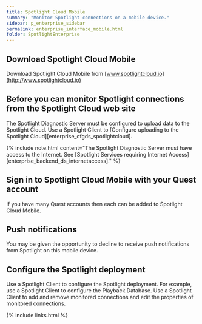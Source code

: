```yaml
---
title: Spotlight Cloud Mobile
summary: "Monitor Spotlight connections on a mobile device."
sidebar: p_enterprise_sidebar
permalink: enterprise_interface_mobile.html
folder: SpotlightEnterprise
---
```



## Download Spotlight Cloud Mobile
Download Spotlight Cloud Mobile from [www.spotlightcloud.io](http://www.spotlightcloud.io)


## Before you can monitor Spotlight connections from the Spotlight Cloud web site
The Spotlight Diagnostic Server must be configured to upload data to the Spotlight Cloud. Use a Spotlight Client to [Configure uploading to the Spotlight Cloud][enterprise_cfgds_spotlightcloud].

{% include note.html content="The Spotlight Diagnostic Server must have access to the Internet. See [Spotlight Services requiring Internet Access][enterprise_backend_ds_internetaccess]." %}

## Sign in to Spotlight Cloud Mobile with your Quest account
If you have many Quest accounts then each can be added to Spotlight Cloud Mobile.

## Push notifications
You may be given the opportunity to decline to receive push notifications from Spotlight on this mobile device.

## Configure the Spotlight deployment
Use a Spotlight Client to configure the Spotlight deployment. For example, use a Spotlight Client to configure the Playback Database. Use a Spotlight Client to add and remove monitored connections and edit the properties of monitored connections.

{% include links.html %}
